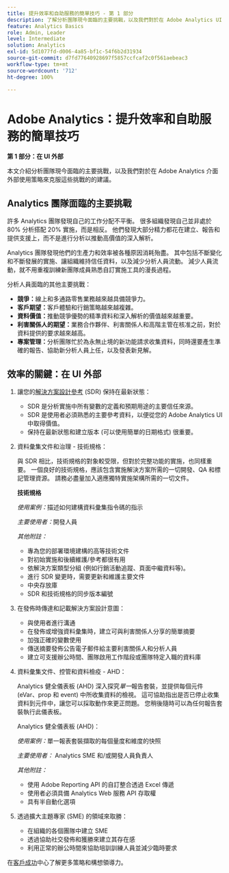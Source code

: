 ```yaml
---
title: 提升效率和自助服務的簡單技巧 - 第 1 部分
description: 了解分析團隊現今面臨的主要挑戰，以及我們對於在 Adobe Analytics UI 外部使用策略來克服這些挑戰的建議。
feature: Analytics Basics
role: Admin, Leader
level: Intermediate
solution: Analytics
exl-id: 5d1077fd-d006-4a85-bf1c-54f6b2d31934
source-git-commit: d7fd77640928697f5857ccfcaf2c0f561aebeac3
workflow-type: tm+mt
source-wordcount: '712'
ht-degree: 100%

---
```


# Adobe Analytics：提升效率和自助服務的簡單技巧

**第 1 部分：在 UI 外部**

本文介紹分析團隊現今面臨的主要挑戰，以及我們對於在 Adobe Analytics 介面外部使用策略來克服這些挑戰的的建議。

## Analytics 團隊面臨的主要挑戰

許多 Analytics 團隊發現自己的工作分配不平衡。 很多組織發現自己並非處於 80% 分析搭配 20% 實施，而是相反。 他們發現大部分精力都花在建立、報告和提供支援上，而不是進行分析以推動高價值的深入解析。

Analytics 團隊發現他們的生產力和效率被各種原因消耗殆盡。 其中包括不斷變化和不斷發展的實施、讓組織維持信任資料，以及減少分析人員流動。 減少人員流動，就不用重複訓練新團隊成員熟悉自訂實施工具的漫長過程。

分析人員面臨的其他主要挑戰：

* **競爭：**&#x200B;線上和多通路零售業務越來越具備競爭力。
* **客戶期望：**&#x200B;客戶體驗和行銷策略越來越複雜。
* **資料價值：**&#x200B;推動競爭優勢的精準資料和深入解析的價值越來越重要。
* **利害關係人的期望：**&#x200B;業務合作夥伴、利害關係人和高階主管在核准之前，對於資料提供的要求越來越高。
* **專案管理：**&#x200B;分析團隊忙於為永無止境的新功能請求收集資料，同時還要產生準確的報告、協助新分析人員上任，以及發表新見解。

## 效率的關鍵：在 UI 外部

1. 讓您的[解決方案設計參考](/help/implementation/implementation-basics/creating-and-maintaining-an-sdr.md) (SDR) 保持在最新狀態：

   * SDR 是分析實施中所有變數的定義和預期用途的主要信任來源。
   * SDR 是使用者必須熟悉的主要參考資料，以便從您的 Adobe Analytics UI 中取得價值。
   * 保持在最新狀態和建立版本 (可以使用簡單的日期格式) 很重要。

1. 資料彙集文件和治理 - 技術規格：

   與 SDR 相比，技術規格的對象較受限，但對於完整功能的實施，也同樣重要。 一個良好的技術規格，應該包含實施解決方案所需的一切開發、QA 和標記管理資源。 請務必盡量加入適應獨特實施架構所需的一切文件。

   **技術規格**

   _使用案例：_&#x200B;描述如何建構資料彙集指令碼的指示

   _主要使用者：_&#x200B;開發人員

   _其他附註：_

   * 專為您的部署環境建構的高等技術文件
   * 對初始實施和後續維護/參考都很有用
   * 依解決方案類型分組 (例如行銷活動追蹤、頁面中繼資料等)。
   * 進行 SDR 變更時，需要更新和維護主要文件
   * 中央存放庫
   * SDR 和技術規格的同步版本編號

1. 在發佈時傳達和記載解決方案設計意圖：

   * 與使用者進行溝通
   * 在發佈或增強資料彙集時，建立可與利害關係人分享的簡單摘要
   * 加強正確的變數使用
   * 傳送摘要發佈公告電子郵件給主要利害關係人和分析人員
   * 建立可支援辦公時間、團隊啟用工作階段或團隊特定入職的資料庫

1. 資料彙集文件、控管和資料檢疫 - AHD：

   Analytics 健全儀表板 (AHD) 深入探究&#x200B;_單一_&#x200B;報告套裝，並提供每個元件 (eVar、prop 和 event) 中所收集資料的檢視。 這可協助指出是否已停止收集資料到元件中，讓您可以採取動作來更正問題。 您稍後隨時可以為任何報告套裝執行此儀表板。

   Analytics 健全儀表板 (AHD)：

   _使用案例：_&#x200B;單一報表套裝擷取的每個量度和維度的快照

   _主要使用者：_ Analytics SME 和/或開發人員負責人

   _其他附註：_
   * 使用 Adobe Reporting API 的自訂整合透過 Excel 傳遞
   * 使用者必須具備 Analytics Web 服務 API 存取權
   * 具有半自動化選項

1. 透過擴大主題專家 (SME) 的領域來取勝：

   * 在組織的各個團隊中建立 SME
   * 透過協助社交發佈和獲勝來建立其存在感
   * 利用正常的辦公時間來協助培訓訓練人員並減少臨時要求

在[客戶成功](https://experienceleague.adobe.com/docs/customer-success/customer-success/overview.html)中心了解更多策略和構想領導力。